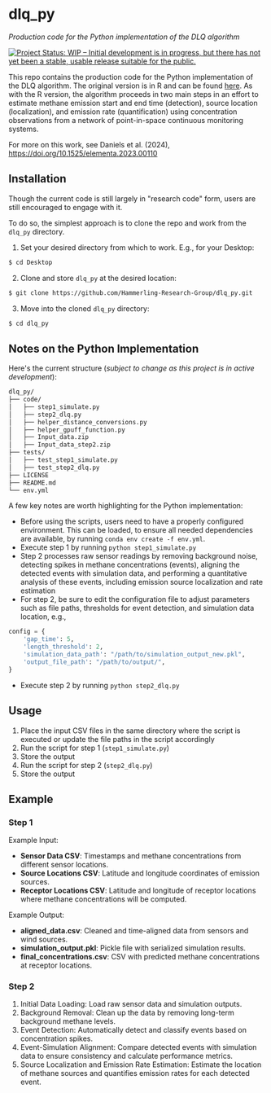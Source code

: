# dlq_py
*Production code for the Python implementation of the DLQ algorithm*

[![Project Status: WIP – Initial development is in progress, but there has not yet been a stable, usable release suitable for the public.](https://www.repostatus.org/badges/latest/wip.svg)](https://www.repostatus.org/#wip)

This repo contains the production code for the Python implementation of the DLQ algorithm. The original version is in R and can be found [here](https://github.com/Hammerling-Research-Group/dlq). As with the R version, the algorithm proceeds in two main steps in an effort to estimate methane emission start and end time (detection), source location (localization), and emission rate (quantification) using concentration observations from a network of point-in-space continuous monitoring systems. 

For more on this work, see Daniels et al. (2024), https://doi.org/10.1525/elementa.2023.00110

## Installation

Though the current code is still largely in "research code" form, users are still encouraged to engage with it. 

To do so, the simplest approach is to clone the repo and work from the `dlq_py` directory. 

1. Set your desired directory from which to work. E.g., for your Desktop:

```bash
$ cd Desktop
```

2. Clone and store `dlq_py` at the desired location:

```bash
$ git clone https://github.com/Hammerling-Research-Group/dlq_py.git
```

3. Move into the cloned `dlq_py` directory:

```bash
$ cd dlq_py
```

## Notes on the Python Implementation

Here's the current structure (*subject to change as this project is in active development*):

```bash
dlq_py/
├── code/
│   ├── step1_simulate.py
│   ├── step2_dlq.py
│   ├── helper_distance_conversions.py
│   ├── helper_gpuff_function.py
│   ├── Input_data.zip
│   ├── Input_data_step2.zip
├── tests/
│   ├── test_step1_simulate.py
│   ├── test_step2_dlq.py
├── LICENSE
├── README.md
└── env.yml
```

A few key notes are worth highlighting for the Python implementation: 

  - Before using the scripts, users need to have a properly configured environment. This can be loaded, to ensure all needed dependencies are available, by running `conda env create -f env.yml`.
  - Execute step 1 by running `python step1_simulate.py`
  - Step 2 processes raw sensor readings by removing background noise, detecting spikes in methane concentrations (events), aligning the detected events with simulation data, and performing a quantitative analysis of these events, including emission source localization and rate estimation
  - For step 2, be sure to edit the configuration file to adjust parameters such as file paths, thresholds for event detection, and simulation data location, e.g.,

```python
config = {
    'gap_time': 5,
    'length_threshold': 2,
    'simulation_data_path': "/path/to/simulation_output_new.pkl",
    'output_file_path': "/path/to/output/",
}
```

  - Execute step 2 by running `python step2_dlq.py`


## Usage

  1. Place the input CSV files in the same directory where the script is executed or update the file paths in the script accordingly
  2. Run the script for step 1 (`step1_simulate.py`)
  3. Store the output
  4. Run the script for step 2 (`step2_dlq.py`)
  5. Store the output

## Example

### Step 1

Example Input:
  - **Sensor Data CSV**: Timestamps and methane concentrations from different sensor locations.
  - **Source Locations CSV**: Latitude and longitude coordinates of emission sources.
  - **Receptor Locations CSV**: Latitude and longitude of receptor locations where methane concentrations will be computed.
  
Example Output:
  - **aligned_data.csv**: Cleaned and time-aligned data from sensors and wind sources.
  - **simulation_output.pkl**: Pickle file with serialized simulation results.
  - **final_concentrations.csv**: CSV with predicted methane concentrations at receptor locations.

### Step 2

  1.	Initial Data Loading: Load raw sensor data and simulation outputs.
  2.	Background Removal: Clean up the data by removing long-term background methane levels.
  3.	Event Detection: Automatically detect and classify events based on concentration spikes.
  4.	Event-Simulation Alignment: Compare detected events with simulation data to ensure consistency and calculate performance metrics.
  5.	Source Localization and Emission Rate Estimation: Estimate the location of methane sources and quantifies emission rates for each detected event.

